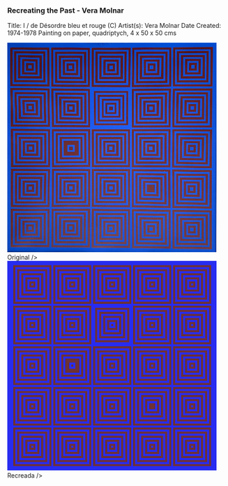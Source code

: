 ### Recreating the Past - Vera Molnar

Title: I /  de Désordre bleu et rouge (C)
Artist(s): Vera Molnar
Date Created: 1974-1978
Painting on paper, quadriptych, 4 x 50 x 50 cms

<p float="left">
<img src="https://github.com/mauricixx/SFPC-RTP-F21/blob/gh-pages/W01/Vera_Molnar_Desordre-bleu%2Brouge3%20copy.png" width="480" height="480" style='text-align: right;'> Original />
<img src="https://github.com/mauricixx/SFPC-RTP-F21/blob/gh-pages/W01/RTP_Vera_Molnar_Processing%20copy.png" width="480" height="480" style='text-align: right;'> Recreada />  
</p>


```markdown

```
